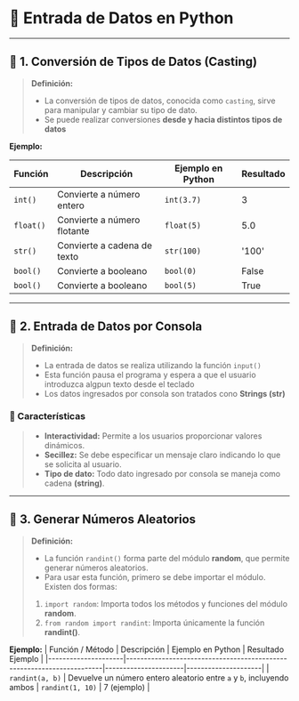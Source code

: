 # 📂 Entrada de Datos en Python

---

## 📌 1. Conversión de Tipos de Datos (Casting)
> **Definición:**
> - La conversión de tipos de datos, conocida como `casting`, sirve para manipular y cambiar su tipo de dato.
> - Se puede realizar conversiones **desde y hacia distintos tipos de datos**

**Ejemplo:**

| Función     | Descripción                           | Ejemplo en Python          | Resultado  |
|-------------|---------------------------------------|----------------------------|------------|
| `int()`     | Convierte a número entero             | `int(3.7)`                 | 3          |
| `float()`   | Convierte a número flotante           | `float(5)`                 | 5.0        |
| `str()`     | Convierte a cadena de texto           | `str(100)`                 | '100'      |
| `bool()`    | Convierte a booleano                  | `bool(0)`                  | False      |
| `bool()`    | Convierte a booleano                  | `bool(5)`                  | True       |

---

## 📌 2. Entrada de Datos por Consola
> **Definición:**
> - La entrada de datos se realiza utilizando la función `input()`
> - Esta función pausa el programa y espera a que el usuario introduzca algpun texto desde el teclado
> - Los datos ingresados por consola son tratados cono **Strings (str)**

### 🔹 Características
> - **Interactividad:** Permite a los usuarios proporcionar valores dinámicos.
> - **Secillez:** Se debe especificar un mensaje claro indicando lo que se solicita al usuario.
> - **Tipo de dato:** Todo dato ingresado por consola se maneja como cadena **(string)**.

---

## 📌 3. Generar Números Aleatorios
> **Definición:**
> - La función `randint()` forma parte del módulo **random**, que permite generar números aleatorios.
> - Para usar esta función, primero se debe importar el módulo. Existen dos formas:
> 1. `import random`: Importa todos los métodos y funciones del módulo **random**.
> 2. `from random import randint`: Importa únicamente la función **randint()**.

**Ejemplo:**
| Función / Método    | Descripción                                                           | Ejemplo en Python    | Resultado Ejemplo   |
|---------------------|-----------------------------------------------------------------------|----------------------|---------------------|
| `randint(a, b)`     | Devuelve un número entero aleatorio entre `a` y `b`, incluyendo ambos | `randint(1, 10)`     | 7 (ejemplo)         |
